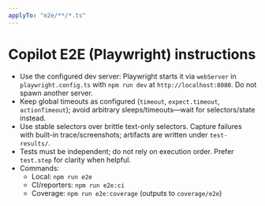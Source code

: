```yaml
---
applyTo: "e2e/**/*.ts"
---
```


# Copilot E2E (Playwright) instructions

- Use the configured dev server: Playwright starts it via `webServer` in `playwright.config.ts` with `npm run dev` at `http://localhost:8080`. Do not spawn another server.
- Keep global timeouts as configured (`timeout`, `expect.timeout`, `actionTimeout`); avoid arbitrary sleeps/timeouts—wait for selectors/state instead.
- Use stable selectors over brittle text-only selectors. Capture failures with built-in trace/screenshots; artifacts are written under `test-results/`.
- Tests must be independent; do not rely on execution order. Prefer `test.step` for clarity when helpful.
- Commands:
  - Local: `npm run e2e`
  - CI/reporters: `npm run e2e:ci`
  - Coverage: `npm run e2e:coverage` (outputs to `coverage/e2e`)



